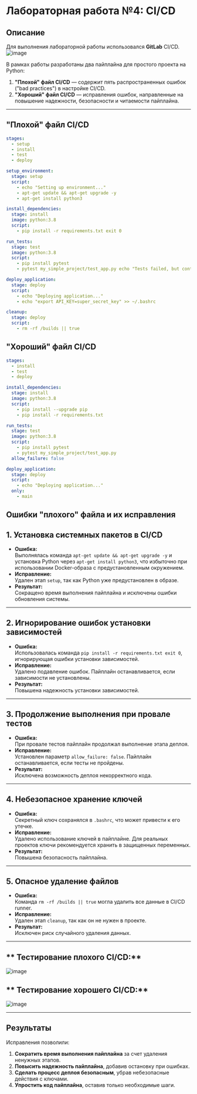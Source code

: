 # **Лабораторная работа №4: CI/CD**

## **Описание**

Для выполнения лабораторной работы использовался **GitLab** CI/CD.  
![image](https://github.com/user-attachments/assets/18824875-5c5c-4db6-ad39-0b926f719c82)

В рамках работы разработаны два пайплайна для простого проекта на Python:  

1. **"Плохой" файл CI/CD** — содержит пять распространенных ошибок ("bad practices") в настройке CI/CD.  
2. **"Хороший" файл CI/CD** — исправления ошибок, направленные на повышение надежности, безопасности и читаемости пайплайна.  

---

## **"Плохой" файл CI/CD**
```yaml
stages:
  - setup
  - install
  - test
  - deploy

setup_environment:
  stage: setup
  script:
    - echo "Setting up environment..."
    - apt-get update && apt-get upgrade -y 
    - apt-get install python3 

install_dependencies:
  stage: install
  image: python:3.8
  script:
    - pip install -r requirements.txt exit 0  

run_tests:
  stage: test
  image: python:3.8
  script:
    - pip install pytest
    - pytest my_simple_project/test_app.py echo "Tests failed, but continuing..." 

deploy_application:
  stage: deploy
  script:
    - echo "Deploying application..."
    - echo "export API_KEY=super_secret_key" >> ~/.bashrc

cleanup:
  stage: deploy
  script:
    - rm -rf /builds || true
```
## **"Хороший" файл CI/CD**
```yaml
stages:
  - install
  - test
  - deploy

install_dependencies:
  stage: install
  image: python:3.8
  script:
    - pip install --upgrade pip  
    - pip install -r requirements.txt 

run_tests:
  stage: test
  image: python:3.8
  script:
    - pip install pytest 
    - pytest my_simple_project/test_app.py  
  allow_failure: false  

deploy_application:
  stage: deploy
  script:
    - echo "Deploying application..."
  only:
    - main
```
## **Ошибки "плохого" файла и их исправления**

## **1. Установка системных пакетов в CI/CD**
- **Ошибка:**  
  Выполнялась команда `apt-get update && apt-get upgrade -y` и установка Python через `apt-get install python3`, что избыточно при использовании Docker-образа с предустановленным окружением.  
- **Исправление:**  
  Удален этап `setup`, так как Python уже предустановлен в образе.  
- **Результат:**  
  Сокращено время выполнения пайплайна и исключены ошибки обновления системы.

---

## **2. Игнорирование ошибок установки зависимостей**
- **Ошибка:**  
  Использовалась команда `pip install -r requirements.txt exit 0`, игнорирующая ошибки установки зависимостей.  
- **Исправление:**  
  Удалено подавление ошибок. Пайплайн останавливается, если зависимости не установлены.  
- **Результат:**  
  Повышена надежность установки зависимостей.

---

## **3. Продолжение выполнения при провале тестов**
- **Ошибка:**  
  При провале тестов пайплайн продолжал выполнение этапа деплоя.  
- **Исправление:**  
  Установлен параметр `allow_failure: false`. Пайплайн останавливается, если тесты не пройдены.  
- **Результат:**  
  Исключена возможность деплоя некорректного кода.

---

## **4. Небезопасное хранение ключей**
- **Ошибка:**  
  Секретный ключ сохранялся в `.bashrc`, что может привести к его утечке.  
- **Исправление:**  
  Удалено использование ключей в пайплайне. Для реальных проектов ключи рекомендуется хранить в защищенных переменных.  
- **Результат:**  
  Повышена безопасность пайплайна.

---

## **5. Опасное удаление файлов**
- **Ошибка:**  
  Команда `rm -rf /builds || true` могла удалить все данные в CI/CD runner.  
- **Исправление:**  
  Удален этап `cleanup`, так как он не нужен в проекте.  
- **Результат:**  
  Исключен риск случайного удаления данных.

---

## ** Тестирование плохого CI/CD:**
![image](https://github.com/user-attachments/assets/49799859-6ca9-444c-988f-bbdcacc1b74c)

## ** Тестирование хорошего CI/CD:**
![image](https://github.com/user-attachments/assets/7d427c79-26b0-413f-a954-65f10cd85b98)

---

## **Результаты**

Исправления позволили:  
1. **Сократить время выполнения пайплайна** за счет удаления ненужных этапов.  
2. **Повысить надежность пайплайна**, добавив остановку при ошибках.  
3. **Сделать процесс деплоя безопасным**, убрав небезопасные действия с ключами.  
4. **Упростить код пайплайна**, оставив только необходимые шаги.


